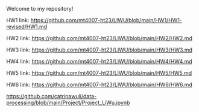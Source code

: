 Welcome to my repository!

HW1 link: https://github.com/mt4007-ht23/LIWU/blob/main/HW1/HW1-revised/HW1.md

HW2 link: https://github.com/mt4007-ht23/LIWU/blob/main/HW2/HW2.md

HW3 link: https://github.com/mt4007-ht23/LIWU/blob/main/HW3/HW3.md

HW4 link: https://github.com/mt4007-ht23/LIWU/blob/main/HW4/HW4.md

HW5 link: https://github.com/mt4007-ht23/LIWU/blob/main/HW5/HW5.md

HW6 link: https://github.com/mt4007-ht23/LIWU/blob/main/HW6/HW6.md

https://github.com/catrinawuli/data-processing/blob/main/Project/Project_LiWu.ipynb
